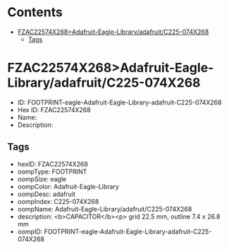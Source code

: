 



Contents
========

* [FZAC22574X268>Adafruit-Eagle-Library/adafruit/C225-074X268](#fzac22574x268adafruit-eagle-libraryadafruitc225-074x268)
	* [Tags](#tags)

# FZAC22574X268>Adafruit-Eagle-Library/adafruit/C225-074X268

- ID: FOOTPRINT-eagle-Adafruit-Eagle-Library-adafruit-C225-074X268
- Hex ID: FZAC22574X268
- Name: 
- Description: 

## Tags

- hexID: FZAC22574X268
- oompType: FOOTPRINT
- oompSize: eagle
- oompColor: Adafruit-Eagle-Library
- oompDesc: adafruit
- oompIndex: C225-074X268
- oompName: Adafruit-Eagle-Library/adafruit/C225-074X268
- description: &lt;b&gt;CAPACITOR&lt;/b&gt;&lt;p&gt;
grid 22.5 mm, outline 7.4 x 26.8 mm
- oompID: FOOTPRINT-eagle-Adafruit-Eagle-Library-adafruit-C225-074X268
